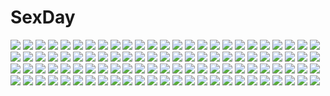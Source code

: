 # SexDay
![](https://konachan.com/image/b7353d66edf62e79e668100f1f03512b/Konachan.com%20-%2034533%20tagme%20thighhighs.jpg)
![](https://konachan.com/image/5c6e5cfb3bb8d7cd8a98e313f0975a8a/Konachan.com%20-%20178136%20ass%20bondage%20breasts%20cameltoe%20erect_nipples%20headphones%20long_hair%20nitroplus%20pink_hair%20pool%20red_eyes%20rope%20sonico%20super_sonico%20swimsuit%20v-mag.jpg)
![](https://konachan.com/jpeg/770abf3055cca3bb9028db0da84094be/Konachan.com%20-%20298140%20bed%20blush%20bra%20long_hair%20navel%20original%20panties%20purple_eyes%20purple_hair%20ryuki%40maguro-ex%20signed%20underwear.jpg)
![](https://konachan.com/image/d9f0b2d391f3db81a41cb3239d254650/Konachan.com%20-%20116425%20anthropomorphism%20creeper%20green%20hoodie%20minecraft%20pink_hair%20red_eyes%20zoom_layer.jpg)
![](https://konachan.com/jpeg/405f4362509f9368d725c630f19ba18b/Konachan.com%20-%20107989%202girls%203rd_eye%20blonde_hair%20bloody_rondo%20game_cg%20grass%20headband%20long_hair%20luna_freed_queen%20lynette_vance%20makita_maki%20red_eyes%20sleeping%20white_hair.jpg)
![](https://konachan.com/image/48a0432d6275c887beec3972c54f21cc/Konachan.com%20-%20151988%20accel_world%20kuro_yuki_hime%20tagme%20white%20wings.jpg)
![](https://konachan.com/image/1809ac77b8d1959a64f7ae1b8b630c20/Konachan.com%20-%20292984%20animal%20bat%20blush%20bow%20cross%20dress%20fang%20gloves%20goth-loli%20group%20halloween%20hat%20hug%20loli%20long_hair%20original%20ponytail%20pumpkin%20ribbons%20wand%20wristwear.jpg)
![](https://konachan.com/image/ba346f9306ed8a72361e131bdc0b6b27/Konachan.com%20-%2057728%20beatrice%20eva-beatrice%20umineko_no_naku_koro_ni%20ushiromiya_ange%20virgilia.jpg)
![](https://konachan.com/image/790a3dba68d2a92cd66d60e06163b755/Konachan.com%20-%205112%20kono_aozora_ni_yakusoku_wo%20sawaki_rinna.jpg)
![](https://konachan.com/jpeg/3eea5e20873d026cdc8c07fbd7efa012/Konachan.com%20-%2049916%20akiyama_mio%20beach%20bikini%20hirasawa_yui%20k-on%21%20kotobuki_tsumugi%20swimsuit%20tainaka_ritsu%20water.jpg)
![](https://konachan.com/image/18787dc289e92e42d7ce9ed878604380/Konachan.com%20-%20158242%20animal%20bird%20boat%20dog%20kuchibiru_%28lipblue%29%20original%20scenic%20water.jpg)
![](https://konachan.com/image/78e514ec54358398ae4c5ead33786f12/Konachan.com%20-%2045137%20abhar%20bike_shorts%20blush%20clouds%20flat_chest%20game_cg%20grass%20long_hair%20miyamae_tomoka%20necklace%20orange_eyes%20ponytail%20red_hair%20shorts%20sky%20tree%20wet.jpg)
![](https://konachan.com/image/63ee111c083d1b89b31e848cfe02458c/Konachan.com%20-%20243074%20ass%20breasts%20brown_hair%20gradient%20hat%20kneehighs%20masao%20original%20short_hair%20tail.jpg)
![](https://konachan.com/jpeg/6939ca783f18d3494f6d351b5df6c1a1/Konachan.com%20-%20136356%20game_cg%20kazato_yoru%20kono_oozora_ni_tsubasa_wo_hirogete%20skirt%20sky%20sunset.jpg)
![](https://konachan.com/image/78df4ccfca034f20ec2fcf09fff15bd7/Konachan.com%20-%2040869%20ayase_fuuka%20panties%20underwear%20yotsubato%21.jpg)
![](https://konachan.com/image/a6f74800840b748a5d9f6c913cc00ebe/Konachan.com%20-%2033581%20mecha%20r._dorothy_wayneright%20roger_smith%20the_big_o.jpg)
![](https://konachan.com/jpeg/d64c8baf5384d3f648750241719729fd/Konachan.com%20-%20259568%20aqua_eyes%20blonde_hair%20cropped%20dress%20long_hair%20ribbons%20swordsouls%20techgirl%20violet_evergarden%20violet_evergarden_%28character%29.jpg)
![](https://konachan.com/image/8478a70e1ac2b4a13c69aa3e2688d32a/Konachan.com%20-%20268120%20aliasing%20aqua_eyes%20aqua_hair%20blue_hair%20blush%20bow%20collar%20crown%20dress%20jouga_maya%20loli%20long_hair%20red_hair%20skirt_lift%20twintails%20watermark%20wristwear.jpg)
![](https://konachan.com/jpeg/f6f7318a48cb8f77aaf2e5a227d7846b/Konachan.com%20-%20305214%202girls%20animal%20azur_lane%20bell%20bird%20blonde_hair%20blue_hair%20blush%20bow%20brown_eyes%20clouds%20foxgirl%20ponytail%20skirt%20sky%20thighhighs%20yellow_eyes%20yu_ni_t.jpg)
![](https://konachan.com/jpeg/183e17c5351ea375943fee673fa05b42/Konachan.com%20-%2081958%20brown_eyes%20brown_hair%20long_hair%20ookami-san_to_shichinin_no_nakama-tachi%20ookami_ryouko%20transparent%20vector.jpg)
![](https://konachan.com/image/4a3110b01fc24335e2377c34ae172ed6/Konachan.com%20-%20281218%20ass%20brown_eyes%20brown_hair%20clouds%20hiyamizu_yukie%20megami%20misaka_mikoto%20pool%20scan%20school_swimsuit%20short_hair%20sky%20swimsuit%20to_aru_majutsu_no_index.jpg)
![](https://konachan.com/image/ea26a6ba4a7881c5a3748cfe4d6e1a79/Konachan.com%20-%2040299%20harukazedori_ni_tomarigi_wo.jpg)
![](https://konachan.com/image/d3e2a37f4d56bf6277f0f3e0c94c9117/Konachan.com%20-%20155865%20gumi%20hachune_miku%20hatsune_miku%20kagamine_len%20kagamine_rin%20kaito%20kamui_gakupo%20male%20megurine_luka%20meiko%20takoluka%20tsurukou_%28tksymkw%29%20vocaloid.jpg)
![](https://konachan.com/image/a6f4aae9ce8d4270577479705774cf6a/Konachan.com%20-%20262465%20aqua_eyes%20blush%20braids%20glasses%20gloves%20group%20loli%20long_hair%20male%20mask%20navel%20necklace%20ponytail%20purah%20red_eyes%20red_hair%20riju%20trap%20urbosa%20wristwear.jpg)
![](https://konachan.com/image/0fb8427f3b13c3586948ddf54ec4c1e8/Konachan.com%20-%2056933%20k-on%21%20nakano_azusa%20signed.jpg)
![](https://konachan.com/image/41cd46d29e4ea85f7b0688e4c8bb29e2/Konachan.com%20-%2097284%20blue_hair%20breasts%20cleavage%20keg%20long_hair%20ninja%20sengoku_rance%20suzume_%28sengoku_rance%29%20sword%20thighhighs%20third-party_edit%20weapon%20yellow_eyes.jpg)
![](https://konachan.com/jpeg/450bd9d4c76385d1d0e13e991232bbb9/Konachan.com%20-%20182710%20778-go%20aqua_hair%20blue_eyes%20long_hair%20original%20tattoo.jpg)
![](https://konachan.com/image/5c38ef7d7e845dc1ab8721646d24fbfb/Konachan.com%20-%2016485%20tagme.jpg)
![](https://konachan.com/jpeg/d90f0c4599adb2d3a558da30ee1ed367/Konachan.com%20-%2076333%20tinkle.jpg)
![](https://konachan.com/image/959567298af7634216e98732e93b978c/Konachan.com%20-%20116127%20animal_ears%20blonde_hair%20building%20byoubu_tetora%20city%20game_cg%20hoodie%20otomimi_infinity%20purple_eyes%20yasaka_minato.jpg)
![](https://konachan.com/image/6de6d3e2329b7a0b050d8cf765a6e91f/Konachan.com%20-%2058903%20all_male%20kaito%20male%20nayu%20vocaloid.jpg)
![](https://konachan.com/image/aa51c4b3022fe84f6a0e153270977930/Konachan.com%20-%20254821%20anthropomorphism%20azur_lane%20blue_eyes%20blush%20book%20breasts%20elbow_gloves%20gloves%20hat%20long_hair%20maze_%28gochama_ze_gohan%29%20nipples%20white_hair.jpg)
![](https://konachan.com/image/bd269bff182aafdcfe057521f6627a12/Konachan.com%20-%2041876%20althea%20blonde_hair%20blue_eyes%20flowers%20luminous_arc%20pink_hair%20tiara%20wedding%20wedding_attire.jpg)
![](https://konachan.com/jpeg/6f3bb3caf1895bfdd60bc7f74a3bc784/Konachan.com%20-%20164837%20amagiri_yune%20amairo_islenauts%20black_hair%20blush%20erect_nipples%20game_cg%20green_eyes%20long_hair%20muririn%20navel%20panties%20ponytail%20underwear%20yuzusoft.jpg)
![](https://konachan.com/jpeg/cf70bd963426e453ea5e2049725004ee/Konachan.com%20-%20198714%20anal%20black_hair%20bondage%20breasts%20drink%20long_hair%20midnight%20nipples%20no_bra%20original%20panties%20pussy%20red_eyes%20sake%20tail%20thighhighs%20uncensored%20underwear.jpg)
![](https://konachan.com/image/d76cb4c3a1977285ccbddd2634840f3d/Konachan.com%20-%20144708%20blonde_hair%20blood%20blue_eyes%20flowers%20jpeg_artifacts%20lily_%28vocaloid%29%20long_hair%20navel%20skirt%20vocaloid%20yuuki_kira.jpg)
![](https://konachan.com/image/7be4d115d45fd3dea4c9f10074a29189/Konachan.com%20-%20204649%20animal_ears%20ass%20bikini%20breasts%20cleavage%20foxgirl%20glasses%20log_horizon%20ouma_tokiichi%20swimsuit%20tagme_%28character%29%20tail%20underboob%20wet.jpg)
![](https://konachan.com/image/b7855b4a446d463d2a1d0907dd8a4fa2/Konachan.com%20-%2087650%20aqua_eyes%20aqua_hair%20blood%20hatsune_miku%20headphones%20koi_wa_sensou_%28vocaloid%29%20polychromatic%20thighhighs%20tie%20vocaloid.jpg)
![](https://konachan.com/jpeg/3ca9a82ef4dcef4ccbb5e86ed3d86794/Konachan.com%20-%20264973%20aqua_eyes%20aqua_hair%20black_hair%20blush%20braids%20breasts%20gloves%20long_hair%20omoomomo%20petals%20pink_eyes%20school_uniform%20short_hair%20signed%20skirt%20white_hair%20wink.jpg)
![](https://konachan.com/image/4c1019837f41d798f28d6dbbe5920056/Konachan.com%20-%20131693%20book%20hatsune_miku%20long_hair%20pink_hair%20sakura_miku%20sleeping%20thighhighs%20vocaloid%20yuuno_%28hack_y%29.jpg)
![](https://konachan.com/jpeg/d92f60984814a71b521376caf32f1b95/Konachan.com%20-%20203633%202girls%20ar_nosurge_ode_to_an_unborn_star%20breasts%20casty_rianoit%20cleavage%20gust_%28company%29%20ion_%28ciel_nosurge%29%20ntny%20scan%20thighhighs.jpg)
![](https://konachan.com/image/21174dbdcf5469e163becd388739419e/Konachan.com%20-%2025293%20axel_thurston%20eureka%20eureka_seven%20link%20maeter%20maurice%20renton_thurston%20umbrella%20wings.jpeg)
![](https://konachan.com/image/f04e2a8b321e3e4bec748a3e52c570e7/Konachan.com%20-%2090535%20book%20brown_hair%20glasses%20kagome%20short_hair.jpg)
![](https://konachan.com/image/f8effc2ac6ec8dd9528b9ed326ff0c33/Konachan.com%20-%2056738%20censored%20nude%20shirogane_no_soleil%20sol_valkyrie%20tsurugi_hagane.jpg)
![](https://konachan.com/image/2fe9207b8c36edc12f410ed83d98634a/Konachan.com%20-%20212545%20animal%20bird%20black_eyes%20black_hair%20blush%20brown_hair%20cat_smile%20flat_chest%20flowers%20green_eyes%20green_hair%20group%20loli%20male%20ryuu32%20torii%20vampire%20yukata.jpg)
![](https://konachan.com/jpeg/74dab803ce1592d31b37f5214d20ff66/Konachan.com%20-%20190153%20asagiri_sakura%20bed%20bikini%20censored%20game_cg%20hibiki_works%20long_hair%20navel%20oryou%20penis%20pussy%20pussy_juice%20red_eyes%20sex%20spread_legs%20swimsuit%20twintails%20wet.jpg)
![](https://konachan.com/jpeg/7e3cb9b327a46fa07da348a7cdc3eb8a/Konachan.com%20-%20289068%20all_male%20animal_ears%20boots%20brown_hair%20headphones%20male%20music%20oncha%20original%20panties%20pink_eyes%20short_hair%20tail%20thighhighs%20trap%20underwear%20watermark%20wink.jpg)
![](https://konachan.com/image/6f2ed41eac7aa35d5ffaa2e54d0a0b19/Konachan.com%20-%20204929%20clouds%20dragon%20original%20scenic%20sky%20stars%20tg.jpg)
![](https://konachan.com/image/9e901b4d37a99f93c2950347f7f45b7a/Konachan.com%20-%20297813%20aqua_eyes%20bikini%20book%20breasts%20demon%20garter%20horns%20long_hair%20masao%20navel%20nipples%20original%20swimsuit%20twintails%20white_hair.jpg)
![](https://konachan.com/image/595b3a021f9f60dbb767992c21a9380b/Konachan.com%20-%20204712%20animal%20bow_%28weapon%29%20building%20clouds%20flowers%20grass%20horse%20leaves%20makkou4%20male%20original%20signed%20weapon.jpg)
![](https://konachan.com/image/b083c099eeada1b04ad6c96832bf6b44/Konachan.com%20-%20173929%20108tooya%20all_male%20animal%20black_hair%20building%20cat%20cherry_blossoms%20flowers%20japanese_clothes%20male%20original%20short_hair.jpg)
![](https://konachan.com/image/55c97edc867e0014914ec6fdcf4b9290/Konachan.com%20-%20268432%20original%20tagme_%28artist%29.jpg)
![](https://konachan.com/image/2ea840f24b433f8f08ac04360fcf93ea/Konachan.com%20-%2042531%20abe_yoshitoshi%20brown_eyes%20brown_hair%20iwakura_lain%20serial_experiments_lain%20short_hair.jpg)
![](https://konachan.com/image/58d309c00a44a9f247818cdf1007f2ee/Konachan.com%20-%20212522%20an2a%20blush%20cat_smile%20flowers%20japanese_clothes%20lolita_fashion%20long_hair%20original%20ponytail%20purple_eyes%20purple_hair%20socks%20wink.jpg)
![](https://konachan.com/image/96c0fbad1bb0b9525f4b1490304ecd48/Konachan.com%20-%2085537%202girls%20ass%20breasts%20cleavage%20eyepatch%20ikkitousen%20panties%20rin_sin%20ryofu_housen%20ryomou_shimei%20topless%20underwear%20yuri.jpg)
![](https://konachan.com/image/d5481810e2e2dd85cc393f5117d7eafb/Konachan.com%20-%20145507%20papa_no_iukoto_wo_kikinasai%21%20takanashi_hina%20takanashi_miu%20takanashi_sora.jpg)
![](https://konachan.com/image/55242afea3eb45bdd16f4998ad60a6e2/Konachan.com%20-%20103655%20animal_ears%20breasts%20building%20city%20cleavage%20glycyrrhizae%20original%20red_eyes%20signed%20sky%20weapon.jpg)
![](https://konachan.com/jpeg/c39fb5d55b5cb21eb0cac99340fa035b/Konachan.com%20-%2095489%20green_hair%20hatsune_miku%20instrument%20long_hair%20piano%20twintails%20vocaloid.jpg)
![](https://konachan.com/jpeg/ce5e76c57494fa0042378c9ae84c5b6c/Konachan.com%20-%20110801%20armor%20blonde_hair%20blue_eyes%20boots%20original%20pointed_ears%20rururi%20shorts%20sky.jpg)
![](https://konachan.com/image/a64e858de2b230ae9b8b08e4a3993eab/Konachan.com%20-%20177112%20angel%20blonde_hair%20blue_eyes%20dress%20green_eyes%20group%20halo%20long_hair%20navel%20original%20short_hair%20skirt%20summer_dress%20thighhighs%20white_hair%20wings%20yellow_eyes.jpg)
![](https://konachan.com/image/4d5382ad4faa9334c51a36e63f8e7a84/Konachan.com%20-%2019274%20izayoi_sakuya%20maid%20touhou.jpg)
![](https://konachan.com/jpeg/a96ed8fc3ecf4edf6dbd5c0cfa80e1e9/Konachan.com%20-%20294183%202girls%2080mph%20bed%20black_hair%20brown_eyes%20green_eyes%20itomi_sayaka%20school_uniform%20short_hair%20skirt%20thighhighs%20toji_no_miko%20waifu2x%20white_hair%20yanase_mai.jpg)
![](https://konachan.com/jpeg/4c3f1d92d2fd3a44e49907294ffda91b/Konachan.com%20-%20287908%20bikini_top%20blush%20breasts%20brown_hair%20cropped%20navel%20n.g.%20nipples%20original%20ponytail%20purple_eyes%20pussy%20swimsuit%20third-party_edit%20uncensored%20wet%20white.jpg)
![](https://konachan.com/image/8fa1f7405a479277136211adc05348ad/Konachan.com%20-%20192231%20animal_ears%20blonde_hair%20foxgirl%20hat%20kazami_karasu%20long_hair%20multiple_tails%20short_hair%20tail%20touhou%20yakumo_ran%20yakumo_yukari%20yellow_eyes.jpg)
![](https://konachan.com/jpeg/b9a2a466e5ea76f94ca2a8b0ba2edbad/Konachan.com%20-%20107191%20black_hair%20blue_eyes%20breasts%20censored%20clochette%20game_cg%20hat%20kamikaze_explorer%20long_hair%20nipples%20oshiki_hitoshi%20penis%20pussy%20sex%20usami_saori.jpg)
![](https://konachan.com/image/32a39a95d0dd9aa39cde6296b1847449/Konachan.com%20-%20173004%20all_male%20apron%20armin_arlert%20blonde_hair%20blue_eyes%20book%20brown_hair%20eren_jaeger%20food%20green_eyes%20knife%20male%20moxue_qianxi%20shingeki_no_kyojin%20short_hair.jpg)
![](https://konachan.com/jpeg/38b9c0f150d849f7301199d5b001cd93/Konachan.com%20-%20174565%20black_hair%20game_cg%20ichiban_janakya_dame_desu_ka%3F%20ichimine_kohaku%20long_hair%20nanase_meruchi%20panties%20rosebleu%20skirt%20thighhighs%20underwear%20upskirt.jpg)
![](https://konachan.com/jpeg/d654551f0a7a73c254bbc94b2d73a3bf/Konachan.com%20-%20218848%202girls%20gumi%20hatsune_miku%20long_hair%20sakakidani%20vocaloid%20yuri.jpg)
![](https://konachan.com/jpeg/4da403e370aa0ff8ee1da427cb438e3e/Konachan.com%20-%20204861%20aircraft%20anchorage_water_demon%20anthropomorphism%20black_hair%20boyogo%20dress%20kantai_collection%20long_hair%20orange_eyes.jpg)
![](https://konachan.com/jpeg/37c7e1365d00681739202ce9d95e01e6/Konachan.com%20-%20183523%20apple%20blue_eyes%20bra%20food%20fruit%20hzrn_%28ymj924%29%20original%20panties%20pink_hair%20romeo_and_cinderella_%28vocaloid%29%20underwear%20vocaloid.jpg)
![](https://konachan.com/image/85e5ce6b2050e4d22af4ac113745d08b/Konachan.com%20-%20118751%20apron%20aqua_hair%20blue_eyes%20boots%20bow%20choker%20dress%20drink%20group%20hat%20long_hair%20male%20navel%20oluha%20parody%20red_eyes%20short_hair%20thighhighs%20twintails%20vocaloid.jpg)
![](https://konachan.com/image/a9d667906b9d43e3e24f90d7e0c9480e/Konachan.com%20-%209317%20aqua_eyes%20aqua_hair%20hatsune_miku%20long_hair%20skirt%20thighhighs%20tie%20twintails%20vocaloid%20zettai_ryouiki.jpg)
![](https://konachan.com/jpeg/d98fe9755cbce43e1627ce135b1cd2d2/Konachan.com%20-%2089101%20game_cg%20gray_hair%20itsuki_kirara%20meri_chri%20orange_eyes%20tenmaso%20twintails%20whirlpool.jpg)
![](https://konachan.com/image/58efce0a091e0787b46ee99d63885883/Konachan.com%20-%20280270%20animal%20brown_hair%20card_captor_sakura%20clamp%20crown%20elbow_gloves%20gloves%20green_eyes%20kero%20kinomoto_sakura%20scan%20short_hair%20wings%20wink.jpg)
![](https://konachan.com/image/dcf2a526c2e8f75de588a9c61f1b296f/Konachan.com%20-%2049874%20hatsune_miku%20koi_wa_sensou_%28vocaloid%29%20minoru%20skirt%20thighhighs%20vocaloid%20zoom_layer.jpg)
![](https://konachan.com/image/5f9adf6c8f3385ad770c5bb4c15b8aa4/Konachan.com%20-%20252733%20animal%20blue_eyes%20brown_hair%20chocobo%20eiko_carol%20final_fantasy%20final_fantasy_ix%20gloves%20hat%20long_hair%20navel%20ponytail%20purple_hair%20short_hair%20tail.jpg)
![](https://konachan.com/jpeg/e21f615d128bdf76e1ae898d2ef6546b/Konachan.com%20-%20167353%20boots%20brown_hair%20eren_jaeger%20genderswap%20kurobara%20shingeki_no_kyojin%20short_hair%20sword%20weapon%20yellow_eyes.jpg)
![](https://konachan.com/image/9db4efa26baf76f46d4f22ca6dcf2bb4/Konachan.com%20-%2027370%20azumanga_daioh%20kasuga_ayumu.jpg)
![](https://konachan.com/jpeg/aa5686adf652482550098b5f9e2a0aba/Konachan.com%20-%20207559%20black_hair%20blush%20breasts%20censored%20game_cg%20glace%20hikage_honoka%20koishiki_manual%20long_hair%20nipples%20penis%20purple_eyes%20pussy%20saeki_nao%20sex.jpg)
![](https://konachan.com/jpeg/89c7b5a7e323df952593bfb2e67970e5/Konachan.com%20-%20110350%20juuyonkou%20original%20scenic%20sunset%20tagme%20tree.jpg)
![](https://konachan.com/jpeg/821aeabbce7fdba0cf3e869fe4fa81f6/Konachan.com%20-%20173209%20aixioo%20aqua_eyes%20aqua_hair%20dress%20long_hair%20original%20pantyhose%20ribbons%20white.jpg)
![](https://konachan.com/jpeg/f4c78831dd89d68e13ae24461e199064/Konachan.com%20-%20204308%20blonde_hair%20breast_grab%20breasts%20brown_eyes%20fingering%20game_cg%20handjob%20long_hair%20male%20nipples%20no_bra%20open_shirt%20panties%20tree%20underwear%20wet%20yukata.jpg)
![](https://konachan.com/jpeg/5d26d21d9c4a9884d1b2f24858ecad15/Konachan.com%20-%20106384%202girls%20bath%20breasts%20brown_hair%20game_cg%20koi_de_wa_naku%20makishima_yumi%20nipples%20nude%20onsen%20short_hair%20tomose_shunsaku.jpg)
![](https://konachan.com/jpeg/8d557c1d63e722b495b0b418a96f4463/Konachan.com%20-%20248452%20game_cg%20hanao_akari%20moe%21_ninja_girls%20momochi_myu%20tagme_%28artist%29%20waifu2x.jpg)
![](https://konachan.com/image/d276d4e58de8747529898b715f160b67/Konachan.com%20-%2019146%20all_male%20hatake_kakashi%20male%20naruto.jpg)
![](https://konachan.com/jpeg/9133938cfdc378d2ab89b48451ab2faf/Konachan.com%20-%20289098%20akinashi_yuu%20anus%20censored%20chiffon_macdougall%20game_cg%20nipples%20nude%20pussy%20ryuusei_world_actor.jpg)
![](https://konachan.com/image/42e51b5d39c986c7f0d1e0bb4b3f1f31/Konachan.com%20-%207827%20animal%20black_hair%20blue_hair%20brown_hair%20cat%20flat_chest%20glasses%20gray_hair%20maruyama_silvia%20mishima_kagome%20onigawara_mao%20pink_hair%20twintails%20uniform.jpg)
![](https://konachan.com/image/19ff9e2ed1f728fe8f0269ce0b129277/Konachan.com%20-%20132054%20black_rock_shooter%20blue_eyes%20boots%20bra%20cape%20chain%20cosplay%20kyonko%20ling_%28cg_sky%29%20long_hair%20parody%20ponytail%20sword%20underwear%20weapon.jpg)
![](https://konachan.com/jpeg/616211aeb6557baa985faa21f4cb1f84/Konachan.com%20-%2096946%20black_hair%20breasts%20fang%20nipples%20norita%20panties%20red_eyes%20short_hair%20underwear%20wings.jpg)
![](https://konachan.com/image/456aa18861b68b328d936154e6cd8d78/Konachan.com%20-%20164049%20anal%20azuki_azusa%20condom%20dildo%20hentai_ouji_to_warawanai_neko%20sirills%20skirt%20thighhighs%20upskirt.jpg)
![](https://konachan.com/jpeg/8e51cd6cdb3456dcca13a4900ec76833/Konachan.com%20-%2030138%20arai_chie%20sayonara_zetsubou_sensei.jpg)
![](https://konachan.com/jpeg/d9ddfc00f4f4f7036a80ee2225837da6/Konachan.com%20-%20269395%20idolmaster%20idolmaster_cinderella_girls%20i.f.s.f%20sagisawa_fumika%20white.jpg)
![](https://konachan.com/jpeg/70121e09bf809b4589a4ae69bedf48d2/Konachan.com%20-%20177688%20building%20clouds%20grass%20ixaga%20original%20sky%20stars%20sunset%20tree%20windmill.jpg)
![](https://konachan.com/image/6d2eb349d8b166239360512aaed409f0/Konachan.com%20-%20108590%20aqua_hair%20hatsune_miku%20thighhighs%20twintails%20vocaloid%20white.jpg)
![](https://konachan.com/image/0447c2bae085fdf93d293382248c90e3/Konachan.com%20-%20293961%20beach%20blonde_hair%20blue_eyes%20cape%20dress%20kururi%20long_hair%20original%20water%20wet.jpg)
![](https://konachan.com/image/b477a5513d685d72924eb8ed5fda94bd/Konachan.com%20-%20195215%202girls%20ane_niku%20animal%20bird%20boots%20clouds%20hat%20hinanawi_tenshi%20nagae_iku%20sky%20touhou.jpg)
![](https://konachan.com/image/132e82acf24c98986c3d3f2caad32ce4/Konachan.com%20-%2020488%20ghost_in_the_shell%20ghost_in_the_shell%3A_stand_alone_complex%20kusanagi_motoko.jpg)
![](https://konachan.com/jpeg/6ec2051327e873169f4633773046919a/Konachan.com%20-%20103237%20amane_%28dream_c_club%29%20bed%20dream_c_club%20onija_tarou%20panties%20thighhighs%20underwear%20waitress.jpg)
![](https://konachan.com/image/48910334d40369e3e6ca413f22f5234a/Konachan.com%20-%20162406%20gray_hair%20green_eyes%20haiyore%21_nyaruko-san%20nyaruko%20thighhighs.jpg)
![](https://konachan.com/jpeg/241c342f9c0a78cf755cd02d9942242f/Konachan.com%20-%20200547%20blush%20brown_eyes%20brown_hair%20drink%20fu-ta%20kneehighs%20original%20ponytail%20rainbow%20tie%20usami_taiga%20white%20wristwear.jpg)
